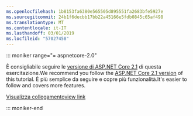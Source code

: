 ```yaml
---
ms.openlocfilehash: 1b8153fa6380e565505d895551fa2683bfe5927e
ms.sourcegitcommit: 24b1f6decbb17bb22a45166e5fdb0845c65af498
ms.translationtype: MT
ms.contentlocale: it-IT
ms.lasthandoff: 03/01/2019
ms.locfileid: "57027458"
---
```

::: moniker range="= aspnetcore-2.0"

<span data-ttu-id="10e97-101">È consigliabile seguire le [versione di ASP.NET Core 2.1](xref:razor-pages-start?view=aspnetcore-2.1) di questa esercitazione.</span><span class="sxs-lookup"><span data-stu-id="10e97-101">We recommend you follow the [ASP.NET Core 2.1 version](xref:razor-pages-start?view=aspnetcore-2.1) of this tutorial.</span></span> <span data-ttu-id="10e97-102">È più semplice da seguire e copre più funzionalità.</span><span class="sxs-lookup"><span data-stu-id="10e97-102">It's easier to follow and covers more features.</span></span>

 [<span data-ttu-id="10e97-103">Visualizza collegamento</span><span class="sxs-lookup"><span data-stu-id="10e97-103">view link</span></span>](?view=aspnetcore-2.1)

::: moniker-end
